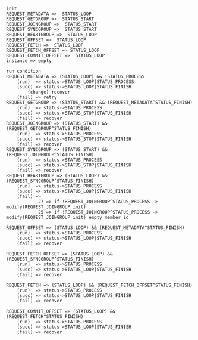     init
    REQUEST_METADATA =>  STATUS_LOOP 
    REQUEST_GETGROUP =>  STATUS_START
    REQUEST_JOINGROUP =>  STATUS_START
    REQUEST_SYNCGROUP =>  STATUS_START
    REQUEST_HEARTGROUP =>  STATUS_LOOP
    REQUEST_OFFSET =>  STATUS_LOOP
    REQUEST_FETCH =>  STATUS_LOOP
    REQUEST_FETCH_OFFSET => STATUS_LOOP
    REQUEST_COMMIT_OFFSET =>  STATUS_LOOP
    instance => empty

    run condition
    REQUEST_METADATA => (STATUS_LOOP) && !STATUS_PROCESS
        (run)  => status->STATUS_LOOP|STATUS_PROCESS
        (succ) => status->STATUS_LOOP|STATUS_FINISH
            (change) recover
        (fail) => retry
    REQUEST_GETGROUP => (STATUS_START) && (REQUEST_METADATA^STATUS_FINISH)
        (run)  => status->STATUS_PROCESS
        (succ) => status->STATUS_STOP|STATUS_FINISH
        (fail) => recover
    REQUEST_JOINGROUP => (STATUS_START) && (REQUEST_GETGROUP^STATUS_FINISH)
        (run)  => status->STATUS_PROCESS
        (succ) => status->STATUS_STOP|STATUS_FINISH
        (fail) => recover
    REQUEST_SYNCGROUP => (STATUS_START) && (REQUEST_JOINGROUP^STATUS_FINISH)
        (run)  => status->STATUS_PROCESS
        (succ) => status->STATUS_STOP|STATUS_FINISH
        (fail) => recover
    REQUEST_HEARTGROUP => (STATUS_LOOP) && (REQUEST_SYNCGROUP^STATUS_FINISH)
        (run)  => status->STATUS_PROCESS
        (succ) => status->STATUS_LOOP|STATUS_FINISH
        (fail) => 
                27 => if !REQUEST_JOINGROUP^STATUS_PROCESS -> modify(REQUEST_JOINGROUP init)
                25 => if !REQUEST_JOINGROUP^STATUS_PROCESS -> modify(REQUEST_JOINGROUP init) empty member_id
    
    REQUEST_OFFSET => (STATUS_LOOP) && (REQUEST_METADATA^STATUS_FINISH)
        (run)  => status->STATUS_PROCESS
        (succ) => status->STATUS_LOOP|STATUS_FINISH 
        (fail) => recover

    REQUEST_FETCH_OFFSET => (STATUS_LOOP) && (REQUEST_SYNCGROUP^STATUS_FINISH)
        (run)  => status->STATUS_PROCESS
        (succ) => status->STATUS_LOOP|STATUS_FINISH 
        (fail) => recover

    REQUEST_FETCH => (STATUS_LOOP) && (REQUEST_FETCH_OFFSET^STATUS_FINISH)
        (run)  => status->STATUS_PROCESS
        (succ) => status->STATUS_LOOP|STATUS_FINISH 
        (fail) => recover

    REQUEST_COMMIT_OFFSET => (STATUS_LOOP) && (REQUEST_FETCH^STATUS_FINISH)
        (run)  => status->STATUS_PROCESS
        (succ) => status->STATUS_LOOP|STATUS_FINISH 
        (fail) => recover


